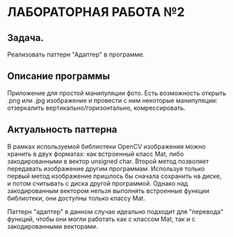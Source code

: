 # ЛАБОРАТОРНАЯ РАБОТА №2
## Задача.
Реализовать паттерн "Адаптер" в программе.
## Описание программы
Приложение для простой манипуляции фото. Есть возможность открыть .png или .jpg изображение и провести с ним некоторые манипуляции: отзеркалить вертикально/горизонтально, комрессировать.
## Актуальность паттерна
В рамках используемой библиотеки OpenCV изображения можно хранить в двух форматах: как встроенный класс Mat, либо закодированными в вектор unsigned char. Второй метод позволяет передавать изображение другим программам. Используя только первый метод изображение пришлось бы сначала сохранить на диске, и потом считывать с диска другой программой. Однако над закодированным вектором нельзя выполнять встроенные функции библиотеки, они доступны только классу Mat. 

Паттерн "адаптер" в данном случае идеально подходит для "перевода" функций, чтобы они могли работать как с классом Mat, так и с закодированными векторами.


